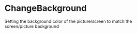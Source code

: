 # ChangeBackground
Setting the background color of the picture/screen to match the screen/picture background
